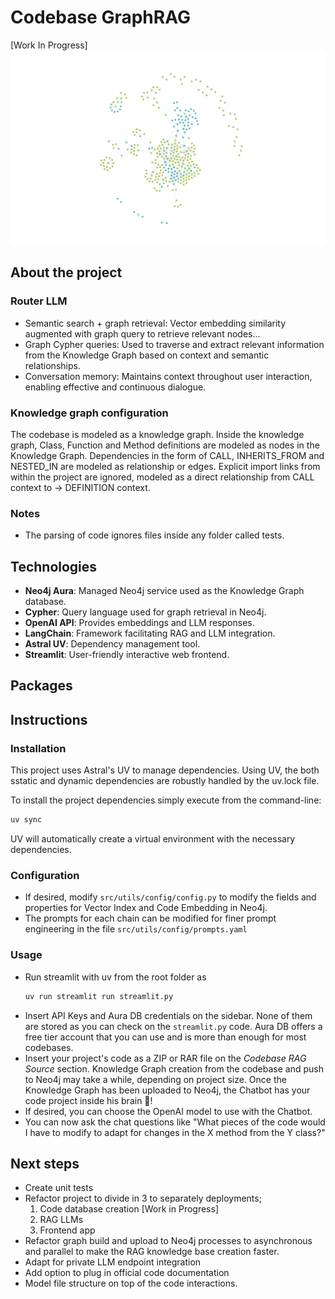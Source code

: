 # Codebase GraphRAG
[Work In Progress]
![Graph banner](assets/codebase_graph.png)


## About the project
### Router LLM
- Semantic search + graph retrieval: Vector embedding similarity augmented with graph query to retrieve relevant nodes...
- Graph Cypher queries: Used to traverse and extract relevant information from the Knowledge Graph based on context and semantic relationships.
- Conversation memory: Maintains context throughout user interaction, enabling effective and continuous dialogue.

### Knowledge graph configuration
The codebase is modeled as a knowledge graph. Inside the knowledge graph, Class, Function and Method definitions are modeled as nodes in the Knowledge Graph. Dependencies in the form of CALL, INHERITS_FROM and NESTED_IN are modeled as relationship or edges. Explicit import links from within the project are ignored, modeled as a direct relationship from CALL context to -> DEFINITION context.

### Notes
- The parsing of code ignores files inside any folder called tests.

## Technologies
- **Neo4j Aura**: Managed Neo4j service used as the Knowledge Graph database.
- **Cypher**: Query language used for graph retrieval in Neo4j.
- **OpenAI API**: Provides embeddings and LLM responses.
- **LangChain**: Framework facilitating RAG and LLM integration.
- **Astral UV**: Dependency management tool.
- **Streamlit**: User-friendly interactive web frontend.

## Packages

## Instructions
### Installation
This project uses Astral's UV to manage dependencies. Using UV, the both sstatic and dynamic dependencies are robustly handled by the uv.lock file.

To install the project dependencies simply execute from the command-line:
```bash
uv sync
```
UV will automatically create a virtual environment with the necessary dependencies.

### Configuration
- If desired, modify `src/utils/config/config.py` to modify the fields and properties for Vector Index and Code Embedding in Neo4j.
- The prompts for each chain can be modified for finer prompt engineering in the file `src/utils/config/prompts.yaml`

### Usage
- Run streamlit with uv from the root folder as 
    ```bash
    uv run streamlit run streamlit.py
    ```
- Insert API Keys and Aura DB credentials on the sidebar. None of them are stored as you can check on the `streamlit.py` code. Aura DB offers a free tier account that you can use and is more than enough for most codebases.
- Insert your project's code as a ZIP or RAR file on the *Codebase RAG Source* section. Knowledge Graph creation from the codebase and push to Neo4j may take a while, depending on project size. Once the Knowledge Graph has been uploaded to Neo4j, the Chatbot has your code project inside his brain 🧠!
- If desired, you can choose the OpenAI model to use with the Chatbot.
- You can now ask the chat questions like "What pieces of the code would I have to modify to adapt for changes in the X method from the Y class?"


## Next steps
- Create unit tests
- Refactor project to divide in 3 to separately deployments; 
    1. Code database creation [Work in Progress]
    2. RAG LLMs 
    3. Frontend app 
- Refactor graph build and upload to Neo4j processes to asynchronous and parallel to make the RAG knowledge base creation faster. 
- Adapt for private LLM endpoint integration
- Add option to plug in official code documentation
- Model file structure on top of the code interactions.